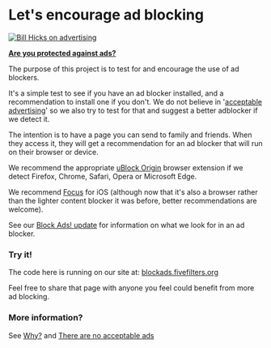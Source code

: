# Let's encourage ad blocking

[![Bill Hicks on advertising](https://img.youtube.com/vi/jemqAtxKyAo/0.jpg)](https://vimeo.com/36651896)

**[Are you protected against ads?](https://blockads.fivefilters.org)**

The purpose of this project is to test for and encourage the use of ad blockers. 

It's a simple test to see if you have an ad blocker installed, and a recommendation to install one if you don't. We do not believe in '[acceptable advertising](https://github.com/fivefilters/block-ads/wiki/There-are-no-acceptable-ads)' so we also try to test for that and suggest a better adblocker if we detect it. 

The intention is to have a page you can send to family and friends. When they access it, they will get a recommendation for an ad blocker that will run on their browser or device.

We recommend the appropriate [uBlock Origin](https://github.com/gorhill/uBlock) browser extension if we detect Firefox, Chrome, Safari, Opera or Microsoft Edge.

We recommend [Focus](https://itunes.apple.com/us/app/firefox-focus-privacy-browser/id1055677337) for iOS (although now that it's also a browser rather than the lighter content blocker it was before, better recommendations are welcome).

See our [Block Ads! update](http://blog.fivefilters.org/post/149982581337/block-ads-update) for information on what we look for in an ad blocker.

### Try it!

The code here is running on our site at: [blockads.fivefilters.org](https://blockads.fivefilters.org)

Feel free to share that page with anyone you feel could benefit from more ad blocking.

### More information?

See [Why?](https://blockads.fivefilters.org/why.html) and [There are no acceptable ads](https://blockads.fivefilters.org/acceptable.html)
